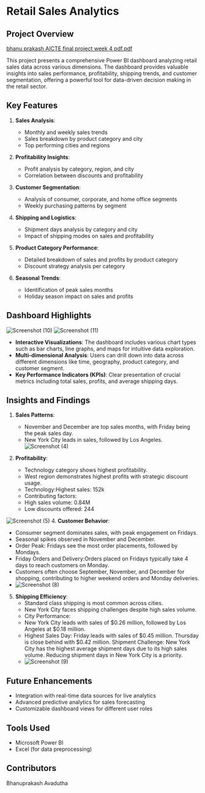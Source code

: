 

# Retail Sales Analytics 

## Project Overview

[bhanu prakash AICTE final project week 4 pdf.pdf](https://github.com/user-attachments/files/16401021/bhanu.prakash.AICTE.final.project.week.4.pdf.pdf)

This project presents a comprehensive Power BI dashboard analyzing retail sales data across various dimensions. The dashboard provides valuable insights into sales performance, profitability, shipping trends, and customer segmentation, offering a powerful tool for data-driven decision making in the retail sector.

## Key Features

1. **Sales Analysis**: 
   - Monthly and weekly sales trends
   - Sales breakdown by product category and city
   - Top performing cities and regions
     

2. **Profitability Insights**:
   - Profit analysis by category, region, and city
   - Correlation between discounts and profitability

3. **Customer Segmentation**:
   - Analysis of consumer, corporate, and home office segments
   - Weekly purchasing patterns by segment

4. **Shipping and Logistics**:
   - Shipment days analysis by category and city
   - Impact of shipping modes on sales and profitability

5. **Product Category Performance**:
   - Detailed breakdown of sales and profits by product category
   - Discount strategy analysis per category

6. **Seasonal Trends**:
   - Identification of peak sales months
   - Holiday season impact on sales and profits

## Dashboard Highlights

![Screenshot (10)](https://github.com/user-attachments/assets/69c2b87a-feea-4fcb-b1fe-d272c642f9aa)
![Screenshot (11)](https://github.com/user-attachments/assets/952472f5-90b0-4e1d-9adc-0d128ac74ece)

- **Interactive Visualizations**: The dashboard includes various chart types such as bar charts, line graphs, and maps for intuitive data exploration.
- **Multi-dimensional Analysis**: Users can drill down into data across different dimensions like time, geography, product category, and customer segment.
- **Key Performance Indicators (KPIs)**: Clear presentation of crucial metrics including total sales, profits, and average shipping days.

## Insights and Findings

1. **Sales Patterns**: 
   - November and December are top sales months, with Friday being the peak sales day.
   - New York City leads in sales, followed by Los Angeles.
     ![Screenshot (4)](https://github.com/user-attachments/assets/3d5da0e5-672e-4edd-8a20-cb44e5943c76)

2. **Profitability**:
   - Technology category shows highest profitability.
   - West region demonstrates highest profits with strategic discount usage.
   - Technology:Highest sales: 152k
   - Contributing factors:
   - High sales volume: 0.84M
   - Low discounts offered: 244

![Screenshot (5)](https://github.com/user-attachments/assets/d98d433d-24b8-4d39-ab73-75706d98b0a9)
4. **Customer Behavior**:
   - Consumer segment dominates sales, with peak engagement on Fridays.
   - Seasonal spikes observed in November and December.
   - Order Peak: Fridays see the most order placements, followed by Mondays.
   - Friday Orders and Delivery:Orders placed on Fridays typically take 4 days to reach customers on Monday.
   - Customers often choose September, November, and December for shopping, contributing to higher weekend orders and Monday deliveries.
   - ![Screenshot (8)](https://github.com/user-attachments/assets/7a5b980e-3161-4090-972b-6c96d9183a12)

5. **Shipping Efficiency**:
   - Standard class shipping is most common across cities.
   - New York City faces shipping challenges despite high sales volume.
   - City Performance:
   - New York City leads with sales of $0.26 million, followed by Los Angeles at $0.18 million.
   - Highest Sales Day:
Friday leads with sales of $0.45 million.
Thursday is close behind with $0.42 million.
Shipment Challenge:
New York City has the highest average shipment days due to its high sales volume.
Reducing shipment days in New York City is a priority.
   - ![Screenshot (9)](https://github.com/user-attachments/assets/df149958-c768-4bd0-bc61-6812ad273c53)


## Future Enhancements

- Integration with real-time data sources for live analytics
- Advanced predictive analytics for sales forecasting
- Customizable dashboard views for different user roles

## Tools Used

- Microsoft Power BI
- Excel (for data preprocessing)

## Contributors
Bhanuprakash Avadutha
